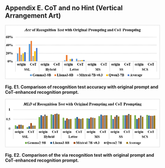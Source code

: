 ## Appendix E.   CoT and no Hint (Vertical Arrangement Art)

![figE1](./fig/figE1.png)

**Fig. E1. Comparison of recognition test accuracy with original prompt and CoT-enhanced recognition prompt.**

 

![figE2](./fig/figE2.png)

**Fig. E2.** **Comparison of the via recognition test with original prompt and CoT-enhanced recognition prompt.**

 

